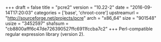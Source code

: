 +++
draft = false
title = "pcre2"
version = "10.22-2"
date = "2016-09-14T17:20:03"
categories = ['base', 'chroot-core']
upstreamurl = "http://sourceforge.net/projects/pcre"
arch = "x86_64"
size = "901548"
usize = "3452597"
sha1sum = "cb8800afff6c47de726390527ffc6911fccba7c2"
+++
Perl-compatible regular expression library (version 2).